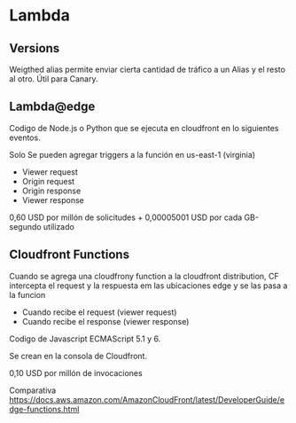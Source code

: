 # Lambda

## Versions

Weigthed alias permite enviar cierta cantidad de tráfico a un Alias y el resto al otro. Útil para Canary.

## Lambda@edge

Codigo de Node.js o Python  que se ejecuta en cloudfront en lo siguientes eventos.

Solo Se pueden agregar triggers a la función en us-east-1 (virginia)

- Viewer request
- Origin request
- Origin response
- Viewer response

0,60 USD por millón de solicitudes + 0,00005001 USD por cada GB-segundo utilizado

## Cloudfront Functions

Cuando se agrega una cloudfrony function a la cloudfront distribution, CF intercepta el request y la respuesta em las ubicaciones edge y se las pasa a la funcion

* Cuando recibe el request (viewer request)
* Cuando recibe el response (viewer response)

Codigo de Javascript ECMAScript 5.1 y 6.

Se crean en la consola de Cloudfront.

0,10 USD por millón de invocaciones

Comparativa https://docs.aws.amazon.com/AmazonCloudFront/latest/DeveloperGuide/edge-functions.html
